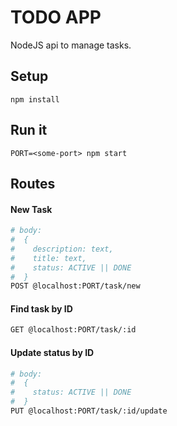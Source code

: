 # TODO APP
NodeJS api to manage tasks.

## Setup
```npm install```

## Run it
```PORT=<some-port> npm start```

## Routes

#### New Task
``` bash
# body:
#  {
#    description: text,
#    title: text,
#    status: ACTIVE || DONE
#  }
POST @localhost:PORT/task/new
```

#### Find task by ID
``` bash
GET @localhost:PORT/task/:id
```

#### Update status by ID
``` bash
# body:
#  {
#    status: ACTIVE || DONE
#  }
PUT @localhost:PORT/task/:id/update
```
